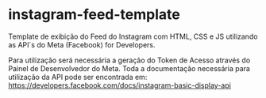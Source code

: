 # instagram-feed-template
Template de exibição do Feed do Instagram com HTML, CSS e JS utilizando as API´s do Meta (Facebook) for Developers.

Para utilização será necessária a geração do Token de Acesso através do Painel de Desenvolvedor do Meta.
Toda a documentação necessária para utilização da API pode ser encontrada em: https://developers.facebook.com/docs/instagram-basic-display-api

